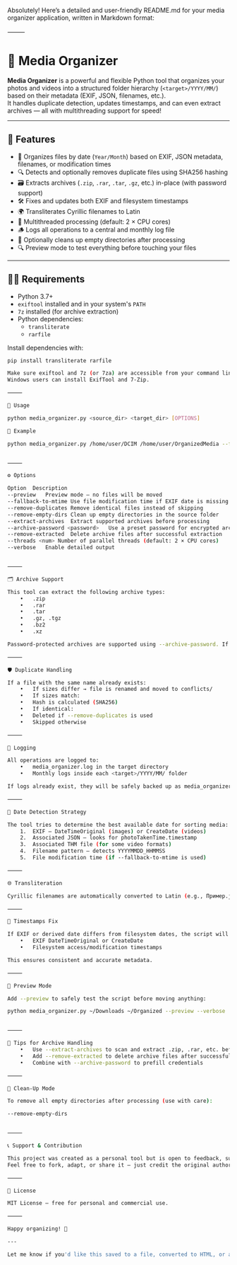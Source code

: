 Absolutely! Here’s a detailed and user-friendly README.md for your media organizer application, written in Markdown format:

⸻


# 📁 Media Organizer

**Media Organizer** is a powerful and flexible Python tool that organizes your photos and videos into a structured folder hierarchy (`<target>/YYYY/MM/`) based on their metadata (EXIF, JSON, filenames, etc.).  
It handles duplicate detection, updates timestamps, and can even extract archives — all with multithreading support for speed!

---

## 🚀 Features

- 📅 Organizes files by date (`Year/Month`) based on EXIF, JSON metadata, filenames, or modification times
- 🔍 Detects and optionally removes duplicate files using SHA256 hashing
- 🗃️ Extracts archives (`.zip`, `.rar`, `.tar`, `.gz`, etc.) in-place (with password support)
- 🛠️ Fixes and updates both EXIF and filesystem timestamps
- 🌍 Transliterates Cyrillic filenames to Latin
- 🧵 Multithreaded processing (default: 2 × CPU cores)
- 🪵 Logs all operations to a central and monthly log file
- 🧹 Optionally cleans up empty directories after processing
- 🔍 Preview mode to test everything before touching your files

---

## 🧑‍💻 Requirements

- Python 3.7+
- `exiftool` installed and in your system's `PATH`
- `7z` installed (for archive extraction)
- Python dependencies:
  - `transliterate`
  - `rarfile`

Install dependencies with:

```bash
pip install transliterate rarfile

Make sure exiftool and 7z (or 7za) are accessible from your command line.
Windows users can install ExifTool and 7-Zip.

⸻

🧾 Usage

python media_organizer.py <source_dir> <target_dir> [OPTIONS]

📌 Example

python media_organizer.py /home/user/DCIM /home/user/OrganizedMedia --fallback-to-mtime --extract-archives --remove-duplicates --remove-empty-dirs --verbose


⸻

⚙️ Options

Option	Description
--preview	Preview mode — no files will be moved
--fallback-to-mtime	Use file modification time if EXIF date is missing
--remove-duplicates	Remove identical files instead of skipping
--remove-empty-dirs	Clean up empty directories in the source folder
--extract-archives	Extract supported archives before processing
--archive-password <password>	Use a preset password for encrypted archives
--remove-extracted	Delete archive files after successful extraction
--threads <num>	Number of parallel threads (default: 2 × CPU cores)
--verbose	Enable detailed output


⸻

🗂️ Archive Support

This tool can extract the following archive types:
	•	.zip
	•	.rar
	•	.tar
	•	.gz, .tgz
	•	.bz2
	•	.xz

Password-protected archives are supported using --archive-password. If omitted, the script will prompt you interactively.

⸻

🛡️ Duplicate Handling

If a file with the same name already exists:
	•	If sizes differ → file is renamed and moved to conflicts/
	•	If sizes match:
	•	Hash is calculated (SHA256)
	•	If identical:
	•	Deleted if --remove-duplicates is used
	•	Skipped otherwise

⸻

📑 Logging

All operations are logged to:
	•	media_organizer.log in the target directory
	•	Monthly logs inside each <target>/YYYY/MM/ folder

If logs already exist, they will be safely backed up as media_organizer.log.1, .2, etc.

⸻

🧠 Date Detection Strategy

The tool tries to determine the best available date for sorting media:
	1.	EXIF — DateTimeOriginal (images) or CreateDate (videos)
	2.	Associated JSON — looks for photoTakenTime.timestamp
	3.	Associated THM file (for some video formats)
	4.	Filename pattern — detects YYYYMMDD_HHMMSS
	5.	File modification time (if --fallback-to-mtime is used)

⸻

🌐 Transliteration

Cyrillic filenames are automatically converted to Latin (e.g., Пример.jpg → Primer.jpg) to improve cross-platform compatibility.

⸻

🧼 Timestamps Fix

If EXIF or derived date differs from filesystem dates, the script will update:
	•	EXIF DateTimeOriginal or CreateDate
	•	Filesystem access/modification timestamps

This ensures consistent and accurate metadata.

⸻

🧪 Preview Mode

Add --preview to safely test the script before moving anything:

python media_organizer.py ~/Downloads ~/Organized --preview --verbose


⸻

🔐 Tips for Archive Handling
	•	Use --extract-archives to scan and extract .zip, .rar, etc. before sorting
	•	Add --remove-extracted to delete archive files after successful extraction
	•	Combine with --archive-password to prefill credentials

⸻

🧹 Clean-Up Mode

To remove all empty directories after processing (use with care):

--remove-empty-dirs


⸻

📞 Support & Contribution

This project was created as a personal tool but is open to feedback, suggestions, and improvements.
Feel free to fork, adapt, or share it — just credit the original author.

⸻

📜 License

MIT License — free for personal and commercial use.

⸻

Happy organizing! 🎉

---

Let me know if you'd like this saved to a file, converted to HTML, or auto-generated into a GitHub repository layout.